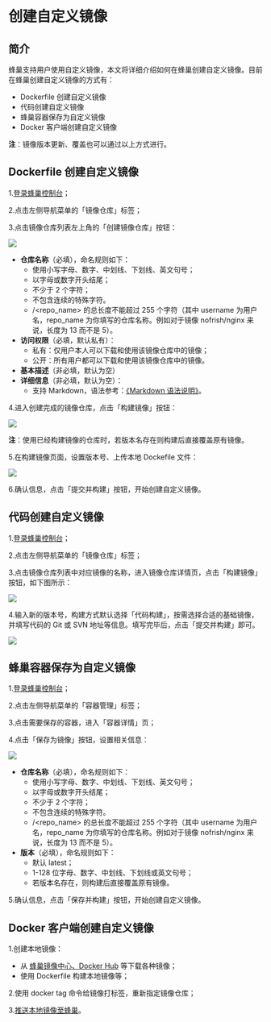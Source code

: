 # 创建自定义镜像

## 简介

蜂巢支持用户使用自定义镜像，本文将详细介绍如何在蜂巢创建自定义镜像。目前在蜂巢创建自定义镜像的方式有：

* Dockerfile 创建自定义镜像
* 代码创建自定义镜像
* 蜂巢容器保存为自定义镜像
* Docker 客户端创建自定义镜像

**注**：镜像版本更新、覆盖也可以通过以上方式进行。

## Dockerfile 创建自定义镜像

1.[登录蜂巢控制台](https://c.163.com/dashboard#/m/overview/)；

2.点击左侧导航菜单的「镜像仓库」标签；

3.点击镜像仓库列表左上角的「创建镜像仓库」按钮：

![](../image/创建自定义镜像-创建镜像仓库.png)

* **仓库名称**（必填），命名规则如下：
    * 使用小写字母、数字、中划线、下划线、英文句号；
    * 以字母或数字开头结尾；
    * 不少于 2 个字符；
    * 不包含连续的特殊字符。
    * <username>/<repo_name> 的总长度不能超过 255 个字符（其中 username 为用户名，repo_name 为你填写的仓库名称。例如对于镜像 nofrish/nginx 来说，长度为 13 而不是 5）。
* **访问权限**（必填，默认私有）：
    * 私有：仅用户本人可以下载和使用该镜像仓库中的镜像；
    * 公开：所有用户都可以下载和使用该镜像仓库中的镜像。
* **基本描述**（非必填，默认为空）
* **详细信息**（非必填，默认为空）：
    * 支持 Markdown，语法参考：[《Markdown 语法说明》](http://www.appinn.com/markdown/)。

4.进入创建完成的镜像仓库，点击「构建镜像」按钮：

![](../image/创建自定义镜像-构建镜像.png)

**注**：使用已经构建镜像的仓库时，若版本名存在则构建后直接覆盖原有镜像。

5.在构建镜像页面，设置版本号、上传本地 Dockefile 文件：

![](../image/创建自定义镜像-提交并创建镜像.png)

6.确认信息，点击「提交并构建」按钮，开始创建自定义镜像。

## 代码创建自定义镜像

1.[登录蜂巢控制台](https://c.163.com/dashboard#/m/overview/)；

2.点击左侧导航菜单的「镜像仓库」标签；

3.点击镜像仓库列表中对应镜像的名称，进入镜像仓库详情页，点击「构建镜像」按钮，如下图所示：

![](../image/代码自定义镜像_镜像详情.png)

4.输入新的版本号，构建方式默认选择「代码构建」，按需选择合适的基础镜像，并填写代码的 Git 或 SVN 地址等信息。填写完毕后，点击「提交并构建」即可。

![](../image/代码自定义镜像_构建镜像.png)

## 蜂巢容器保存为自定义镜像

1.[登录蜂巢控制台](https://c.163.com/dashboard#/m/overview/)；

2.点击左侧导航菜单的「容器管理」标签；

3.点击需要保存的容器，进入「容器详情」页；

4.点击「保存为镜像」按钮，设置相关信息：

![](../image/创建自定义镜像-容器保存为镜像.png)

* **仓库名称**（必填），命名规则如下：
    * 使用小写字母、数字、中划线、下划线、英文句号；
    * 以字母或数字开头结尾；
    * 不少于 2 个字符；
    * 不包含连续的特殊字符。
    * <username>/<repo_name> 的总长度不能超过 255 个字符（其中 username 为用户名，repo_name 为你填写的仓库名称。例如对于镜像 nofrish/nginx 来说，长度为 13 而不是 5）。
* **版本**（必填），命名规则如下：
    * 默认 latest；
    * 1-128 位字母、数字、中划线、下划线或英文句号；
    * 若版本名存在，则构建后直接覆盖原有镜像。

5.确认信息，点击「保存并构建」按钮，开始创建自定义镜像。

## Docker 客户端创建自定义镜像

1.创建本地镜像：

* 从 [蜂巢镜像中心、Docker Hub](https://c.163.com/hub#/m/home/) 等下载各种镜像；
* 使用 Dockerfile 构建本地镜像等；

2.使用 docker tag 命令给镜像打标签，重新指定镜像仓库；

3.[推送本地镜像至蜂巢](http://support.c.163.com/md.html#!容器服务/镜像仓库/使用指南/推送本地镜像.md)。
































